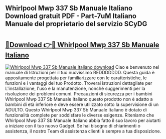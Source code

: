 ## Whirlpool Mwp 337 Sb Manuale Italiano Download gratuit PDF - Part-7uM Italiano Manuale del proprietario del servizio SCyDG

# <h2><a href="http://dfdeyz1.blite.top/?on=Whirlpool+Mwp+337+Sb+Manuale+Italiano">🔗Download 👉🔴 Whirlpool Mwp 337 Sb Manuale Italiano</a></h2>

[![Whirlpool Mwp 337 Sb Manuale Italiano download](https://i.imgur.com/lujVjoI.png)](http://dfdeyz1.blite.top/?on=Whirlpool+Mwp+337+Sb+Manuale+Italiano)
Ciao e benvenuto nel manuale di Istruzioni per il tuo nuovissimo REDDDDDDD. Questa guida è appositamente progettata per familiarizzare con le caratteristiche, le funzioni e i vantaggi del tuo Prodotto. Troverai istruzioni dettagliate per L'installazione, l'uso e la manutenzione, nonché suggerimenti per la risoluzione dei problemi comuni. Precauzioni di sicurezza per i bambini Whirlpool Mwp 337 Sb Manuale Italiano questo prodotto non è adatto a bambini di età inferiore e deve essere utilizzato sotto la supervisione di un ADULTO. Questo Whirlpool Mwp 337 Sb Manuale Italiano è dotato di funzionalità complete per soddisfare le diverse esigenze. Riteniamo che Whirlpool Mwp 337 Sb Manuale Italiano abbia fatto il suo lavoro per aiutarti a iniziare con il tuo nuovo Gadget. Se hai bisogno di chiarimenti o assistenza, il nostro Team di assistenza clienti è sempre a tua disposizione.
